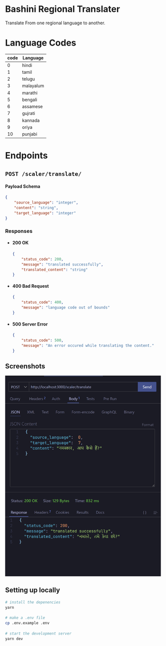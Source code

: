 # Bashini Regional Translater
Translate From one regional language to another.

# Language Codes

| code | Language |
|-------|----------|
|   0   |    hindi    |
|   1   |    tamil    |
|   2   |    telugu    |
|   3   |    malayalum    |
|   4   |    marathi    |
|   5   |    bengali    |
|   6   |    assamese    |
|   7   |    gujrati    |
|   8   |    kannada    |
|   9   |    oriya    |
|  10   |    punjabi    |


# Endpoints

## `POST /scaler/translate/`
####  Payload Schema
```json
{
    "source_language": "integer",
    "content": "string",
    "target_language": "integer"
}
```
### Responses
- #### 200 OK
    ```json
    {
        "status_code": 200,
        "message": "translated successfully",
        "translated_content": "string"
    }
    ```

- #### 400 Bad Request
    ```json
    {
        "status_code": 400,
        "message": "language code out of bounds"
    }
    ```

- #### 500 Server Error
    ```json
    {
        "status_code": 500,
        "message": "An error occured while translating the content."
    }
    ```

## Screenshots
![Alt text](./.github/assets/image.png)

## Setting up locally
```bash
# install the depenencies
yarn

# make a .env file
cp .env.example .env

# start the development server
yarn dev
```
